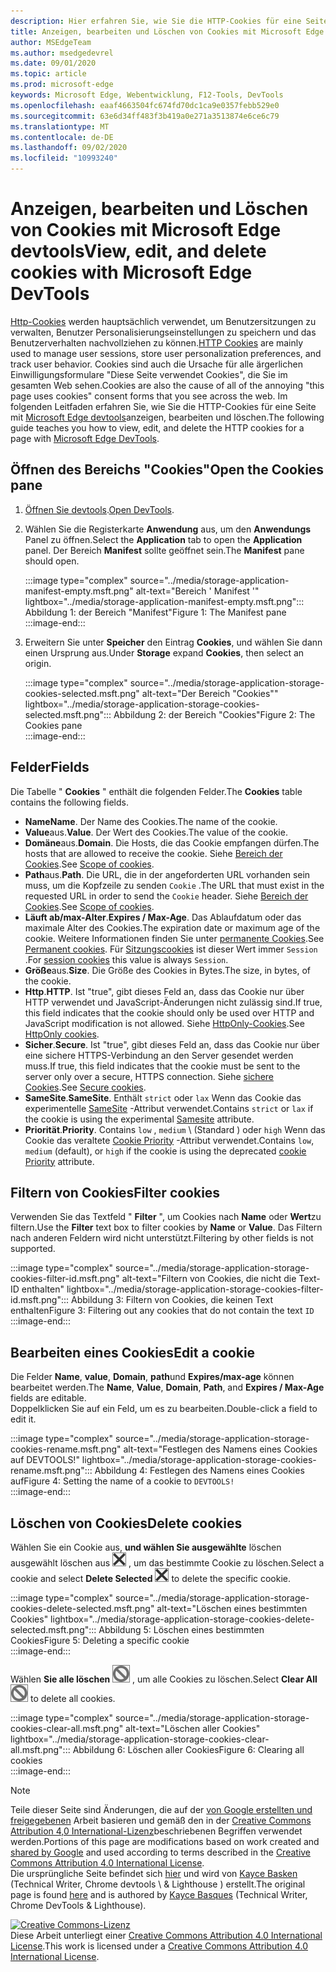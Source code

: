 ```yaml
---
description: Hier erfahren Sie, wie Sie die HTTP-Cookies für eine Seite mit Microsoft Edge devtools anzeigen, bearbeiten und löschen.
title: Anzeigen, bearbeiten und Löschen von Cookies mit Microsoft Edge devtools
author: MSEdgeTeam
ms.author: msedgedevrel
ms.date: 09/01/2020
ms.topic: article
ms.prod: microsoft-edge
keywords: Microsoft Edge, Webentwicklung, F12-Tools, DevTools
ms.openlocfilehash: eaaf4663504fc674fd70dc1ca9e0357febb529e0
ms.sourcegitcommit: 63e6d34ff483f3b419a0e271a3513874e6ce6c79
ms.translationtype: MT
ms.contentlocale: de-DE
ms.lasthandoff: 09/02/2020
ms.locfileid: "10993240"
---
```

<!-- Copyright Kayce Basques 

   Licensed under the Apache License, Version 2.0 (the "License");
   you may not use this file except in compliance with the License.
   You may obtain a copy of the License at

       https://www.apache.org/licenses/LICENSE-2.0

   Unless required by applicable law or agreed to in writing, software
   distributed under the License is distributed on an "AS IS" BASIS,
   WITHOUT WARRANTIES OR CONDITIONS OF ANY KIND, either express or implied.
   See the License for the specific language governing permissions and
   limitations under the License.  -->

# <span data-ttu-id="0827d-104">Anzeigen, bearbeiten und Löschen von Cookies mit Microsoft Edge devtools</span><span class="sxs-lookup"><span data-stu-id="0827d-104">View, edit, and delete cookies with Microsoft Edge DevTools</span></span>  

<span data-ttu-id="0827d-105">[Http-Cookies][MDNHTTPCookies] werden hauptsächlich verwendet, um Benutzersitzungen zu verwalten, Benutzer Personalisierungseinstellungen zu speichern und das Benutzerverhalten nachvollziehen zu können.</span><span class="sxs-lookup"><span data-stu-id="0827d-105">[HTTP Cookies][MDNHTTPCookies] are mainly used to manage user sessions, store user personalization preferences, and track user behavior.</span></span>  <span data-ttu-id="0827d-106">Cookies sind auch die Ursache für alle ärgerlichen Einwilligungsformulare "Diese Seite verwendet Cookies", die Sie im gesamten Web sehen.</span><span class="sxs-lookup"><span data-stu-id="0827d-106">Cookies are also the cause of all of the annoying "this page uses cookies" consent forms that you see across the web.</span></span>  <span data-ttu-id="0827d-107">Im folgenden Leitfaden erfahren Sie, wie Sie die HTTP-Cookies für eine Seite mit [Microsoft Edge devtools][MicrosoftEdgeDevTools]anzeigen, bearbeiten und löschen.</span><span class="sxs-lookup"><span data-stu-id="0827d-107">The following guide teaches you how to view, edit, and delete the HTTP cookies for a page with [Microsoft Edge DevTools][MicrosoftEdgeDevTools].</span></span>  

## <span data-ttu-id="0827d-108">Öffnen des Bereichs "Cookies"</span><span class="sxs-lookup"><span data-stu-id="0827d-108">Open the Cookies pane</span></span>  

1.  <span data-ttu-id="0827d-109">[Öffnen Sie devtools][DevToolsOpen].</span><span class="sxs-lookup"><span data-stu-id="0827d-109">[Open DevTools][DevToolsOpen].</span></span>  
1.  <span data-ttu-id="0827d-110">Wählen Sie die Registerkarte **Anwendung** aus, um den **Anwendungs** Panel zu öffnen.</span><span class="sxs-lookup"><span data-stu-id="0827d-110">Select the **Application** tab to open the **Application** panel.</span></span>  <span data-ttu-id="0827d-111">Der Bereich **Manifest** sollte geöffnet sein.</span><span class="sxs-lookup"><span data-stu-id="0827d-111">The **Manifest** pane should open.</span></span>  
    
    :::image type="complex" source="../media/storage-application-manifest-empty.msft.png" alt-text="Bereich ' Manifest '" lightbox="../media/storage-application-manifest-empty.msft.png":::
       <span data-ttu-id="0827d-113">Abbildung 1: der Bereich "Manifest"</span><span class="sxs-lookup"><span data-stu-id="0827d-113">Figure 1:  The Manifest pane</span></span>  
    :::image-end:::  

1.  <span data-ttu-id="0827d-114">Erweitern Sie unter **Speicher** den Eintrag **Cookies**, und wählen Sie dann einen Ursprung aus.</span><span class="sxs-lookup"><span data-stu-id="0827d-114">Under **Storage** expand **Cookies**, then select an origin.</span></span>  
    
    :::image type="complex" source="../media/storage-application-storage-cookies-selected.msft.png" alt-text="Der Bereich "Cookies"" lightbox="../media/storage-application-storage-cookies-selected.msft.png":::
       <span data-ttu-id="0827d-116">Abbildung 2: der Bereich "Cookies"</span><span class="sxs-lookup"><span data-stu-id="0827d-116">Figure 2:  The Cookies pane</span></span>  
    :::image-end:::  

## <span data-ttu-id="0827d-117">Felder</span><span class="sxs-lookup"><span data-stu-id="0827d-117">Fields</span></span>  

<span data-ttu-id="0827d-118">Die Tabelle " **Cookies** " enthält die folgenden Felder.</span><span class="sxs-lookup"><span data-stu-id="0827d-118">The **Cookies** table contains the following fields.</span></span>  

*   <span data-ttu-id="0827d-119">**Name**</span><span class="sxs-lookup"><span data-stu-id="0827d-119">**Name**.</span></span>  <span data-ttu-id="0827d-120">Der Name des Cookies.</span><span class="sxs-lookup"><span data-stu-id="0827d-120">The name of the cookie.</span></span>  
*   <span data-ttu-id="0827d-121">**Value**aus.</span><span class="sxs-lookup"><span data-stu-id="0827d-121">**Value**.</span></span>  <span data-ttu-id="0827d-122">Der Wert des Cookies.</span><span class="sxs-lookup"><span data-stu-id="0827d-122">The value of the cookie.</span></span>  
*   <span data-ttu-id="0827d-123">**Domäne**aus.</span><span class="sxs-lookup"><span data-stu-id="0827d-123">**Domain**.</span></span>  <span data-ttu-id="0827d-124">Die Hosts, die das Cookie empfangen dürfen.</span><span class="sxs-lookup"><span data-stu-id="0827d-124">The hosts that are allowed to receive the cookie.</span></span>  <span data-ttu-id="0827d-125">Siehe [Bereich der Cookies][MDNHTTPCookiesScope].</span><span class="sxs-lookup"><span data-stu-id="0827d-125">See [Scope of cookies][MDNHTTPCookiesScope].</span></span>  
*   <span data-ttu-id="0827d-126">**Path**aus.</span><span class="sxs-lookup"><span data-stu-id="0827d-126">**Path**.</span></span>  <span data-ttu-id="0827d-127">Die URL, die in der angeforderten URL vorhanden sein muss, um die Kopfzeile zu senden `Cookie` .</span><span class="sxs-lookup"><span data-stu-id="0827d-127">The URL that must exist in the requested URL in order to send the `Cookie` header.</span></span>  <span data-ttu-id="0827d-128">Siehe [Bereich der Cookies][MDNHTTPCookiesScope].</span><span class="sxs-lookup"><span data-stu-id="0827d-128">See [Scope of cookies][MDNHTTPCookiesScope].</span></span>  
*   <span data-ttu-id="0827d-129">**Läuft ab/max-Alter**.</span><span class="sxs-lookup"><span data-stu-id="0827d-129">**Expires / Max-Age**.</span></span>  <span data-ttu-id="0827d-130">Das Ablaufdatum oder das maximale Alter des Cookies.</span><span class="sxs-lookup"><span data-stu-id="0827d-130">The expiration date or maximum age of the cookie.</span></span>  <span data-ttu-id="0827d-131">Weitere Informationen finden Sie unter [permanente Cookies][MDNHTTPCookiesPermanent].</span><span class="sxs-lookup"><span data-stu-id="0827d-131">See [Permanent cookies][MDNHTTPCookiesPermanent].</span></span>  <span data-ttu-id="0827d-132">Für [Sitzungscookies][MDNHTTPCookiesSession] ist dieser Wert immer `Session` .</span><span class="sxs-lookup"><span data-stu-id="0827d-132">For [session cookies][MDNHTTPCookiesSession] this value is always `Session`.</span></span>  
*   <span data-ttu-id="0827d-133">**Größe**aus.</span><span class="sxs-lookup"><span data-stu-id="0827d-133">**Size**.</span></span>  <span data-ttu-id="0827d-134">Die Größe des Cookies in Bytes.</span><span class="sxs-lookup"><span data-stu-id="0827d-134">The size, in bytes, of the cookie.</span></span>  
*   <span data-ttu-id="0827d-135">**Http**.</span><span class="sxs-lookup"><span data-stu-id="0827d-135">**HTTP**.</span></span>  <span data-ttu-id="0827d-136">Ist "true", gibt dieses Feld an, dass das Cookie nur über HTTP verwendet und JavaScript-Änderungen nicht zulässig sind.</span><span class="sxs-lookup"><span data-stu-id="0827d-136">If true, this field indicates that the cookie should only be used over HTTP and JavaScript modification is not allowed.</span></span>  <span data-ttu-id="0827d-137">Siehe [HttpOnly-Cookies][MDNHTTPCookiesSecure].</span><span class="sxs-lookup"><span data-stu-id="0827d-137">See [HttpOnly cookies][MDNHTTPCookiesSecure].</span></span>  
*   <span data-ttu-id="0827d-138">**Sicher**.</span><span class="sxs-lookup"><span data-stu-id="0827d-138">**Secure**.</span></span>  <span data-ttu-id="0827d-139">Ist "true", gibt dieses Feld an, dass das Cookie nur über eine sichere HTTPS-Verbindung an den Server gesendet werden muss.</span><span class="sxs-lookup"><span data-stu-id="0827d-139">If true, this field indicates that the cookie must be sent to the server only over a secure, HTTPS connection.</span></span>  <span data-ttu-id="0827d-140">Siehe [sichere Cookies][MDNHTTPCookiesSecure].</span><span class="sxs-lookup"><span data-stu-id="0827d-140">See [Secure cookies][MDNHTTPCookiesSecure].</span></span>  
*   <span data-ttu-id="0827d-141">**SameSite**.</span><span class="sxs-lookup"><span data-stu-id="0827d-141">**SameSite**.</span></span>  <span data-ttu-id="0827d-142">Enthält `strict` oder `lax` Wenn das Cookie das experimentelle [SameSite][MDNHTTPCookiesSamesite] -Attribut verwendet.</span><span class="sxs-lookup"><span data-stu-id="0827d-142">Contains `strict` or `lax` if the cookie is using the experimental [Samesite][MDNHTTPCookiesSamesite] attribute.</span></span>  
*   <span data-ttu-id="0827d-143">**Priorität**.</span><span class="sxs-lookup"><span data-stu-id="0827d-143">**Priority**.</span></span>  <span data-ttu-id="0827d-144">Contains `low` , `medium` \ (Standard \) oder `high` Wenn das Cookie das veraltete [Cookie Priority][ChromiumIssue232693] -Attribut verwendet.</span><span class="sxs-lookup"><span data-stu-id="0827d-144">Contains `low`, `medium` \(default\), or `high` if the cookie is using the deprecated [cookie Priority][ChromiumIssue232693] attribute.</span></span>

## <span data-ttu-id="0827d-145">Filtern von Cookies</span><span class="sxs-lookup"><span data-stu-id="0827d-145">Filter cookies</span></span>  

<span data-ttu-id="0827d-146">Verwenden Sie das Textfeld " **Filter** ", um Cookies nach **Name** oder **Wert**zu filtern.</span><span class="sxs-lookup"><span data-stu-id="0827d-146">Use the **Filter** text box to filter cookies by **Name** or **Value**.</span></span>  <span data-ttu-id="0827d-147">Das Filtern nach anderen Feldern wird nicht unterstützt.</span><span class="sxs-lookup"><span data-stu-id="0827d-147">Filtering by other fields is not supported.</span></span>  

:::image type="complex" source="../media/storage-application-storage-cookies-filter-id.msft.png" alt-text="Filtern von Cookies, die nicht die Text-ID enthalten" lightbox="../media/storage-application-storage-cookies-filter-id.msft.png":::
   <span data-ttu-id="0827d-149">Abbildung 3: Filtern von Cookies, die keinen Text enthalten</span><span class="sxs-lookup"><span data-stu-id="0827d-149">Figure 3:  Filtering out any cookies that do not contain the text</span></span> `ID`  
:::image-end:::  

## <span data-ttu-id="0827d-150">Bearbeiten eines Cookies</span><span class="sxs-lookup"><span data-stu-id="0827d-150">Edit a cookie</span></span>  

<span data-ttu-id="0827d-151">Die Felder **Name**, **value**, **Domain**, **path**und **Expires/max-age** können bearbeitet werden.</span><span class="sxs-lookup"><span data-stu-id="0827d-151">The **Name**, **Value**, **Domain**, **Path**, and **Expires / Max-Age** fields are editable.</span></span>  
<span data-ttu-id="0827d-152">Doppelklicken Sie auf ein Feld, um es zu bearbeiten.</span><span class="sxs-lookup"><span data-stu-id="0827d-152">Double-click a field to edit it.</span></span>  

:::image type="complex" source="../media/storage-application-storage-cookies-rename.msft.png" alt-text="Festlegen des Namens eines Cookies auf DEVTOOLS!" lightbox="../media/storage-application-storage-cookies-rename.msft.png":::
   <span data-ttu-id="0827d-154">Abbildung 4: Festlegen des Namens eines Cookies auf</span><span class="sxs-lookup"><span data-stu-id="0827d-154">Figure 4:  Setting the name of a cookie to</span></span> `DEVTOOLS!`  
:::image-end:::  

## <span data-ttu-id="0827d-155">Löschen von Cookies</span><span class="sxs-lookup"><span data-stu-id="0827d-155">Delete cookies</span></span>  

<span data-ttu-id="0827d-156">Wählen Sie ein Cookie aus, **und wählen Sie ausgewählte** löschen ausgewählt löschen aus ![ ][ImageDeleteIcon]  , um das bestimmte Cookie zu löschen.</span><span class="sxs-lookup"><span data-stu-id="0827d-156">Select a cookie and select **Delete Selected** ![Delete Selected][ImageDeleteIcon]  to delete the specific cookie.</span></span>  

:::image type="complex" source="../media/storage-application-storage-cookies-delete-selected.msft.png" alt-text="Löschen eines bestimmten Cookies" lightbox="../media/storage-application-storage-cookies-delete-selected.msft.png":::
   <span data-ttu-id="0827d-158">Abbildung 5: Löschen eines bestimmten Cookies</span><span class="sxs-lookup"><span data-stu-id="0827d-158">Figure 5:  Deleting a specific cookie</span></span>  
:::image-end:::  

<span data-ttu-id="0827d-159">Wählen **Sie alle löschen** ![ aus ][ImageClearIcon]  , um alle Cookies zu löschen.</span><span class="sxs-lookup"><span data-stu-id="0827d-159">Select **Clear All** ![Clear All][ImageClearIcon]  to delete all cookies.</span></span>  

:::image type="complex" source="../media/storage-application-storage-cookies-clear-all.msft.png" alt-text="Löschen aller Cookies" lightbox="../media/storage-application-storage-cookies-clear-all.msft.png":::
   <span data-ttu-id="0827d-161">Abbildung 6: Löschen aller Cookies</span><span class="sxs-lookup"><span data-stu-id="0827d-161">Figure 6:  Clearing all cookies</span></span>  
:::image-end:::  

<!-- image links -->  

[ImageClearIcon]: ../media/clear-icon.msft.png  
[ImageDeleteIcon]: ../media/delete-icon.msft.png  

<!-- links -->  

[MicrosoftEdgeDevTools]: /microsoft-edge/devtools-guide-chromium "Microsoft Edge (Chrom)-Entwickler Tools"  
[DevToolsOpen]: /microsoft-edge/devtools-guide-chromium/open "Öffnen von Microsoft Edge devtools"  

[ChromiumIssue232693]: https://bugs.chromium.org/p/chromium/issues/detail?id=232693 "Chrom Problem 232693: Implementieren des Prioritäts Felds für Cookies | Chrom Fehler"  

[MDNHTTPCookies]: https://developer.mozilla.org/docs/Web/HTTP/Cookies "HTTP-Cookies | MDN"  
[MDNHTTPCookiesPermanent]: https://developer.mozilla.org/docs/Web/HTTP/Cookies#Permanent_cookies "HTTP-Cookies – permanente Cookies | MDN"  
[MDNHTTPCookiesSamesite]: https://developer.mozilla.org/docs/Web/HTTP/Cookies#SameSite_cookies "HTTP-Cookies-SameSite Cookies | MDN"  
[MDNHTTPCookiesScope]: https://developer.mozilla.org/docs/Web/HTTP/Cookies#Scope_of_cookies "HTTP-Cookies – Bereich von Cookies | MDN"  
[MDNHTTPCookiesSecure]: https://developer.mozilla.org/docs/Web/HTTP/Cookies#Secure_and_HttpOnly_cookies "HTTP-Cookies – sichere und HttpOnly Cookies | MDN"  
[MDNHTTPCookiesSession]: https://developer.mozilla.org/docs/Web/HTTP/Cookies#Session_cookies "HTTP-Cookies – Sitzungscookies | MDN"  

> [!NOTE]
> <span data-ttu-id="0827d-171">Teile dieser Seite sind Änderungen, die auf der [von Google erstellten und freigegebenen][GoogleSitePolicies] Arbeit basieren und gemäß den in der [Creative Commons Attribution 4,0 International-Lizenz][CCA4IL]beschriebenen Begriffen verwendet werden.</span><span class="sxs-lookup"><span data-stu-id="0827d-171">Portions of this page are modifications based on work created and [shared by Google][GoogleSitePolicies] and used according to terms described in the [Creative Commons Attribution 4.0 International License][CCA4IL].</span></span>  
> <span data-ttu-id="0827d-172">Die ursprüngliche Seite befindet sich [hier](https://developers.google.com/web/tools/chrome-devtools/storage/cookies) und wird von [Kayce Basken][KayceBasques] (Technical Writer, Chrome devtools \ & Lighthouse \) erstellt.</span><span class="sxs-lookup"><span data-stu-id="0827d-172">The original page is found [here](https://developers.google.com/web/tools/chrome-devtools/storage/cookies) and is authored by [Kayce Basques][KayceBasques] \(Technical Writer, Chrome DevTools \& Lighthouse\).</span></span>  

[![Creative Commons-Lizenz][CCby4Image]][CCA4IL]  
<span data-ttu-id="0827d-174">Diese Arbeit unterliegt einer [Creative Commons Attribution 4.0 International License][CCA4IL].</span><span class="sxs-lookup"><span data-stu-id="0827d-174">This work is licensed under a [Creative Commons Attribution 4.0 International License][CCA4IL].</span></span>  

[CCA4IL]: https://creativecommons.org/licenses/by/4.0  
[CCby4Image]: https://i.creativecommons.org/l/by/4.0/88x31.png  
[GoogleSitePolicies]: https://developers.google.com/terms/site-policies  
[KayceBasques]: https://developers.google.com/web/resources/contributors/kaycebasques  
